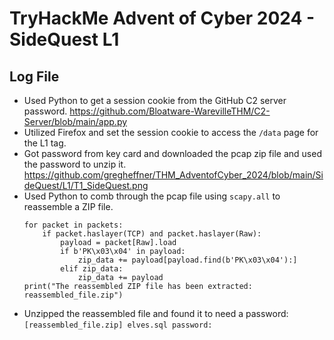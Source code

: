 # TryHackMe Advent of Cyber 2024 - SideQuest L1

## Log File

- Used Python to get a session cookie from the GitHub C2 server password.
    https://github.com/Bloatware-WarevilleTHM/C2-Server/blob/main/app.py
- Utilized Firefox and set the session cookie to access the `/data` page for the L1 tag.    
- Got password from key card and downloaded the pcap zip file and used the password to unzip it.
    https://github.com/gregheffner/THM_AdventofCyber_2024/blob/main/SideQuest/L1/T1_SideQuest.png
- Used Python to comb through the pcap file using `scapy.all` to reassemble a ZIP file.
    ```
    for packet in packets:
        if packet.haslayer(TCP) and packet.haslayer(Raw):
            payload = packet[Raw].load
            if b'PK\x03\x04' in payload:
                zip_data += payload[payload.find(b'PK\x03\x04'):]
            elif zip_data:
                zip_data += payload
    print("The reassembled ZIP file has been extracted: reassembled_file.zip")
    ```
- Unzipped the reassembled file and found it to need a password:
    ```[reassembled_file.zip] elves.sql password:```
